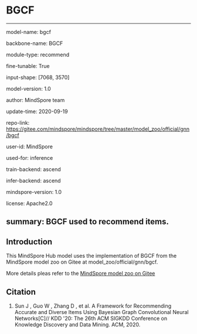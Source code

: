 # BGCF

---

model-name: bgcf

backbone-name: BGCF

module-type: recommend

fine-tunable: True

input-shape: [7068, 3570]

model-version: 1.0


author: MindSpore team

update-time: 2020-09-19

repo-link: https://gitee.com/mindspore/mindspore/tree/master/model_zoo/official/gnn/bgcf

user-id: MindSpore

used-for: inference

train-backend: ascend

infer-backend: ascend

mindspore-version: 1.0

license: Apache2.0

summary: BGCF used to recommend items.
---


## Introduction

This MindSpore Hub model uses the implementation of BGCF from the MindSpore model zoo on Gitee at model_zoo/official/gnn/bgcf.

More details pleas refer to the [MindSpore model zoo on Gitee](https://gitee.com/mindspore/mindspore/blob/master/model_zoo/official/gnn/bgcf/README.md)


## Citation

1. Sun J , Guo W , Zhang D , et al. A Framework for Recommending Accurate and Diverse Items Using Bayesian Graph Convolutional Neural Networks[C]// KDD '20: The 26th ACM SIGKDD Conference on Knowledge Discovery and Data Mining. ACM, 2020.
